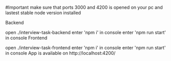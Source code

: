 #Important make sure that ports 3000 and 4200 is opened on your pc and lastest stable node version installed

Backend

open ./interview-task-backend
enter 'npm i' in console
enter 'npm run start' in console
Frontend

open ./interview-task-frontend
enter 'npm i' in console
enter 'npm run start' in console
App is available on http://localhost:4200/
